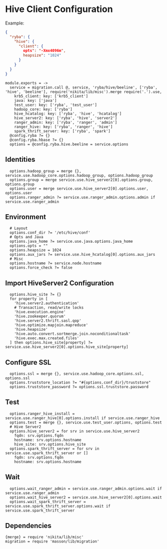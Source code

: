 
# Hive Client Configuration

Example:

```json
{
  "ryba": {
    "hive": {
      "client": {
        opts": "-Xmx4096m",
        heapsize": "1024"
      }
    }
  }
}
```

    module.exports = ->
      service = migration.call @, service, 'ryba/hive/beeline', ['ryba', 'hive', 'beeline'], require('nikita/lib/misc').merge require('.').use,
        krb5_client: key: ['krb5_client']
        java: key: ['java']
        test_user: key: ['ryba', 'test_user']
        hadoop_core: key: ['ryba']
        hive_hcatalog: key: ['ryba', 'hive', 'hcatalog']
        hive_server2: key: ['ryba', 'hive', 'server2']
        ranger_admin: key: ['ryba', 'ranger', 'admin']
        ranger_hive: key: ['ryba', 'ranger', 'hive']
        spark_thrift_server: key: ['ryba', 'spark']
      @config.ryba ?= {}
      @config.ryba.hbase ?= {}
      options = @config.ryba.hive.beeline = service.options

## Identities

      options.hadoop_group = merge {}, service.use.hadoop_core.options.hadoop_group, options.hadoop_group
      options.group = merge service.use.hive_server2[0].options.group, options.group
      options.user = merge service.use.hive_server2[0].options.user, options.user
      options.ranger_admin ?= service.use.ranger_admin.options.admin if service.use.ranger_admin

## Environment

      # Layout
      options.conf_dir ?= '/etc/hive/conf'
      # Opts and Java
      options.java_home ?= service.use.java.options.java_home
      options.opts = ""
      options.heapsize = 1024
      options.aux_jars ?= service.use.hive_hcatalog[0].options.aux_jars
      # Misc
      options.hostname ?= service.node.hostname
      options.force_check ?= false

## Import HiveServer2 Configuration

      options.hive_site ?= {}
      for property in [
        'hive.server2.authentication'
        # Transaction, read/write locks
        'hive.execution.engine'
        'hive.zookeeper.quorum'
        'hive.server2.thrift.sasl.qop'
        'hive.optimize.mapjoin.mapreduce'
        'hive.heapsize'
        'hive.auto.convert.sortmerge.join.noconditionaltask'
        'hive.exec.max.created.files'
      ] then options.hive_site[property] ?= service.use.hive_server2[0].options.hive_site[property]

## Configure SSL

      options.ssl = merge {}, service.use.hadoop_core.options.ssl, options.ssl
      options.truststore_location ?= "#{options.conf_dir}/truststore"
      options.truststore_password ?= options.ssl.truststore.password

## Test

      options.ranger_hive_install = service.use.ranger_hive[0].options.install if service.use.ranger_hive
      options.test = merge {}, service.use.test_user.options, options.test
      # Hive Server2
      options.hive_server2 = for srv in service.use.hive_server2
        fqdn: srv.options.fqdn
        hostname: srv.options.hostname
        hive_site: srv.options.hive_site
      options.spark_thrift_server = for srv in service.use.spark_thrift_server or []
        fqdn: srv.options.fqdn
        hostname: srv.options.hostname

## Wait

      options.wait_ranger_admin = service.use.ranger_admin.options.wait if service.use.ranger_admin
      options.wait_hive_server2 = service.use.hive_server2[0].options.wait
      options.wait_spark_thrift_server = service.use.spark_thrift_server.options.wait if service.use.spark_thrift_server

## Dependencies

    {merge} = require 'nikita/lib/misc'
    migration = require 'masson/lib/migration'
